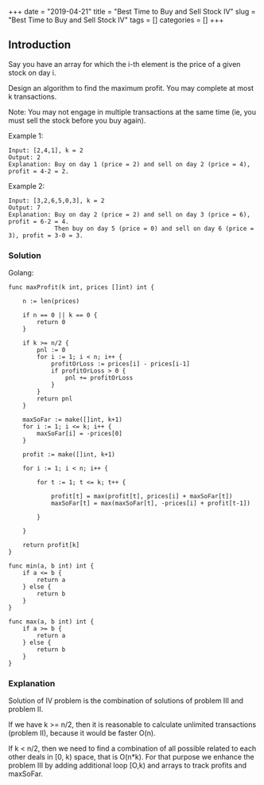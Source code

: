 +++
date = "2019-04-21"
title = "Best Time to Buy and Sell Stock IV"
slug = "Best Time to Buy and Sell Stock IV"
tags = []
categories = []
+++

## Introduction

Say you have an array for which the i-th element is the price of a given stock on day i.

Design an algorithm to find the maximum profit. You may complete at most k transactions.

Note:
You may not engage in multiple transactions at the same time (ie, you must sell the stock before you buy again).

Example 1:
```
Input: [2,4,1], k = 2
Output: 2
Explanation: Buy on day 1 (price = 2) and sell on day 2 (price = 4), profit = 4-2 = 2.
```

Example 2:
```
Input: [3,2,6,5,0,3], k = 2
Output: 7
Explanation: Buy on day 2 (price = 2) and sell on day 3 (price = 6), profit = 6-2 = 4.
             Then buy on day 5 (price = 0) and sell on day 6 (price = 3), profit = 3-0 = 3.
```


### Solution

Golang:
```
func maxProfit(k int, prices []int) int {

	n := len(prices)

	if n == 0 || k == 0 {
		return 0
	}

	if k >= n/2 {
		pnl := 0
		for i := 1; i < n; i++ {
			profitOrLoss := prices[i] - prices[i-1]
			if profitOrLoss > 0 {
				pnl += profitOrLoss
			}
		}
		return pnl
	}

	maxSoFar := make([]int, k+1)
	for i := 1; i <= k; i++ {
		maxSoFar[i] = -prices[0]
	}

	profit := make([]int, k+1)

	for i := 1; i < n; i++ {

		for t := 1; t <= k; t++ {

			profit[t] = max(profit[t], prices[i] + maxSoFar[t])
			maxSoFar[t] = max(maxSoFar[t], -prices[i] + profit[t-1])

		}

	}

	return profit[k]
}

func min(a, b int) int {
	if a <= b {
		return a
	} else {
		return b
	}
}

func max(a, b int) int {
	if a >= b {
		return a
	} else {
		return b
	}
}
```         

### Explanation

Solution of IV problem is the combination of solutions of problem III and problem II.

If we have k >= n/2, then it is reasonable to calculate unlimited transactions (problem II), because it would be faster O(n).

If k < n/2, then we need to find a combination of all possible related to each other deals in [0, k) space, that is O(n*k).
For that purpose we enhance the problem III by adding additional loop [O,k) and arrays to track profits and maxSoFar.
